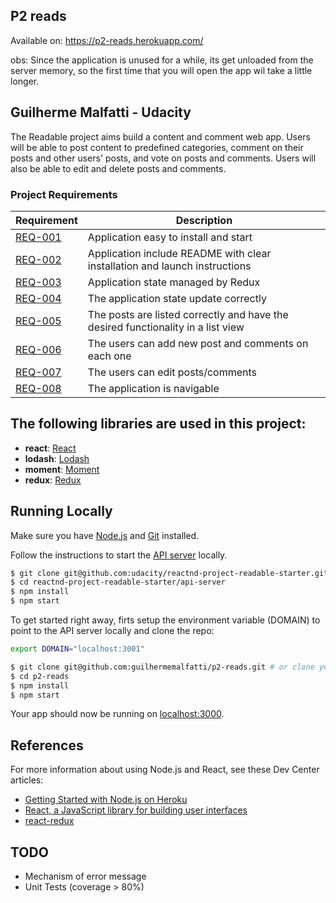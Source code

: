 ## P2 reads

Available on: https://p2-reads.herokuapp.com/

obs: Since the application is unused for a while, its get unloaded from the server memory, so the first time that you will open the app wil take a little longer.

## Guilherme Malfatti - Udacity

The Readable project aims build a content and comment web app. Users will be able to post content to predefined categories, comment on their posts and other users' posts, and vote on posts and comments. Users will also be able to edit and delete posts and comments.

### Project Requirements

| Requirement | Description
| ------ | ------
| [REQ-001](#install) |  Application easy to install and start |
| [REQ-002](#readme) |  Application include README with clear installation and launch instructions |
| [REQ-003](#redux) | Application state managed by Redux |
| [REQ-004](#state) | The application state update correctly |
| [REQ-005](#posts) | The posts are listed correctly and have the desired functionality in a list view |
| [REQ-006](#users) | The users can add new post and comments on each one |
| [REQ-007](#edit) | The users can edit posts/comments |
| [REQ-008](#app) | The application is navigable |

## The following libraries are used in this project:

- **react**: [React](https://reactjs.org/)
- **lodash**: [Lodash](https://lodash.com/)
- **moment**: [Moment](http://momentjs.com/)
- **redux**: [Redux](https://redux.js.org/)

## Running Locally

Make sure you have [Node.js](http://nodejs.org/) and [Git](https://git-scm.com/) installed.

Follow the instructions to start the [API server](https://github.com/udacity/reactnd-project-readable-starter) locally.

```sh
$ git clone git@github.com:udacity/reactnd-project-readable-starter.git # or clone your own fork
$ cd reactnd-project-readable-starter/api-server
$ npm install
$ npm start
```

To get started right away, firts setup the environment variable (DOMAIN) to point to the API server locally and clone the repo:

```sh
export DOMAIN="localhost:3001"
```

```sh
$ git clone git@github.com:guilhermemalfatti/p2-reads.git # or clone your own fork
$ cd p2-reads
$ npm install
$ npm start
```

Your app should now be running on [localhost:3000](http://localhost:3000/).

## References

For more information about using Node.js and React, see these Dev Center articles:

- [Getting Started with Node.js on Heroku](https://devcenter.heroku.com/articles/getting-started-with-nodejs)
- [React, a JavaScript library for building user interfaces](https://reactjs.org/tutorial/tutorial.html)
- [react-redux](https://redux.js.org/basics/usagewithreact)

## TODO
- Mechanism of error message
- Unit Tests (coverage > 80%)

